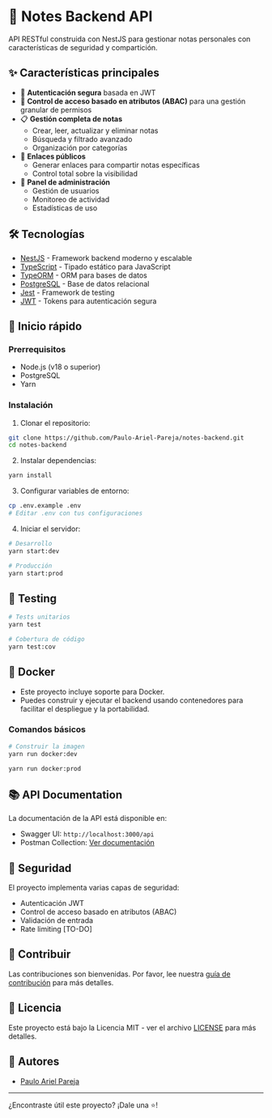# 📝 Notes Backend API

API RESTful construida con NestJS para gestionar notas personales con características de seguridad y compartición.

## ✨ Características principales

- 🔐 **Autenticación segura** basada en JWT
- 👥 **Control de acceso basado en atributos (ABAC)** para una gestión granular de permisos
- 📋 **Gestión completa de notas**
  - Crear, leer, actualizar y eliminar notas
  - Búsqueda y filtrado avanzado
  - Organización por categorías
- 🔗 **Enlaces públicos**
  - Generar enlaces para compartir notas específicas
  - Control total sobre la visibilidad
- 👮 **Panel de administración**
  - Gestión de usuarios
  - Monitoreo de actividad
  - Estadísticas de uso

## 🛠️ Tecnologías

- [NestJS](https://nestjs.com/) - Framework backend moderno y escalable
- [TypeScript](https://www.typescriptlang.org/) - Tipado estático para JavaScript
- [TypeORM](https://typeorm.io/) - ORM para bases de datos
- [PostgreSQL](https://www.postgresql.org/) - Base de datos relacional
- [Jest](https://jestjs.io/) - Framework de testing
- [JWT](https://jwt.io/) - Tokens para autenticación segura

## 🚀 Inicio rápido

### Prerrequisitos

- Node.js (v18 o superior)
- PostgreSQL
- Yarn

### Instalación

1. Clonar el repositorio:
```bash
git clone https://github.com/Paulo-Ariel-Pareja/notes-backend.git
cd notes-backend
```

2. Instalar dependencias:
```bash
yarn install
```

3. Configurar variables de entorno:
```bash
cp .env.example .env
# Editar .env con tus configuraciones
```

4. Iniciar el servidor:
```bash
# Desarrollo
yarn start:dev

# Producción
yarn start:prod
```

## 🧪 Testing

```bash
# Tests unitarios
yarn test

# Cobertura de código
yarn test:cov
```
## 🐳 Docker

- Este proyecto incluye soporte para Docker.
- Puedes construir y ejecutar el backend usando contenedores para facilitar el despliegue y la portabilidad.

### Comandos básicos

```bash
# Construir la imagen
yarn run docker:dev
```
```bash
yarn run docker:prod

```

## 📚 API Documentation

La documentación de la API está disponible en:
- Swagger UI: `http://localhost:3000/api`
- Postman Collection: [Ver documentación](./docs/notes-backend.postman_collection.json)

## 🔑 Seguridad

El proyecto implementa varias capas de seguridad:

- Autenticación JWT
- Control de acceso basado en atributos (ABAC)
- Validación de entrada
- Rate limiting [TO-DO]

## 🤝 Contribuir

Las contribuciones son bienvenidas. Por favor, lee nuestra [guía de contribución](CONTRIBUTING.md) para más detalles.

## 📄 Licencia

Este proyecto está bajo la Licencia MIT - ver el archivo [LICENSE](LICENSE) para más detalles.

## 👥 Autores

- [Paulo Ariel Pareja](https://github.com/Paulo-Ariel-Pareja)

---

¿Encontraste útil este proyecto? ¡Dale una ⭐!
